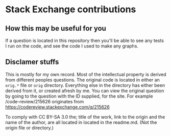 # Stack Exchange contributions

## How this may be useful for you

If a question is located in this repository then you'll be able to see any tests I run on the code, and see the code I used to make any graphs.

## Disclamer stuffs

This is mostly for my own record.
Most of the intellectual property is derived from different peoples questions.
The original code is located in either an `orig.*` file or `orig` directory.
Everything else in the directory has either been derived from it, or created afresh by me.
You can view the original question by going to the question with the ID supplied, for the site.
For example /code-review/215626 originates from https://codereview.stackexchange.com/q/215626

To comply with CC BY-SA 3.0 the; title of the work, link to the origin and the name of the author, are all located in located in the readme.md. (Not the origin file or directory.)
